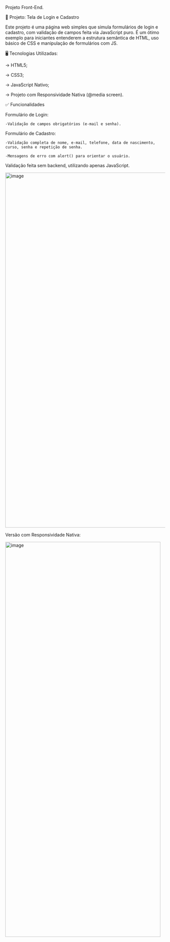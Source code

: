 Projeto Front-End.

📌 Projeto: Tela de Login e Cadastro

Este projeto é uma página web simples que simula formulários de login e cadastro, com validação de campos feita via JavaScript puro. É um ótimo exemplo para iniciantes entenderem a estrutura semântica de HTML, uso básico de CSS e manipulação de formulários com JS.

🖥️ Tecnologias Utilizadas:

-> HTML5;

-> CSS3;

-> JavaScript Nativo;

-> Projeto com Responsividade Nativa (@media screen).


✅ Funcionalidades

  Formulário de Login:
  
    -Validação de campos obrigatórios (e-mail e senha).
    

  Formulário de Cadastro:
  
    -Validação completa de nome, e-mail, telefone, data de nascimento, curso, senha e repetição de senha.
    
    -Mensagens de erro com alert() para orientar o usuário.
  
  Validação feita sem backend, utilizando apenas JavaScript.

  
<img width="1693" height="1118" alt="image" src="https://github.com/user-attachments/assets/405a12e1-c2f4-4d83-9478-38360ff4cda5" />

Versão com Responsividade Nativa:

<img width="489" height="1244" alt="image" src="https://github.com/user-attachments/assets/b24357f0-ce17-4e4a-abb3-bb80717b75a1" />


